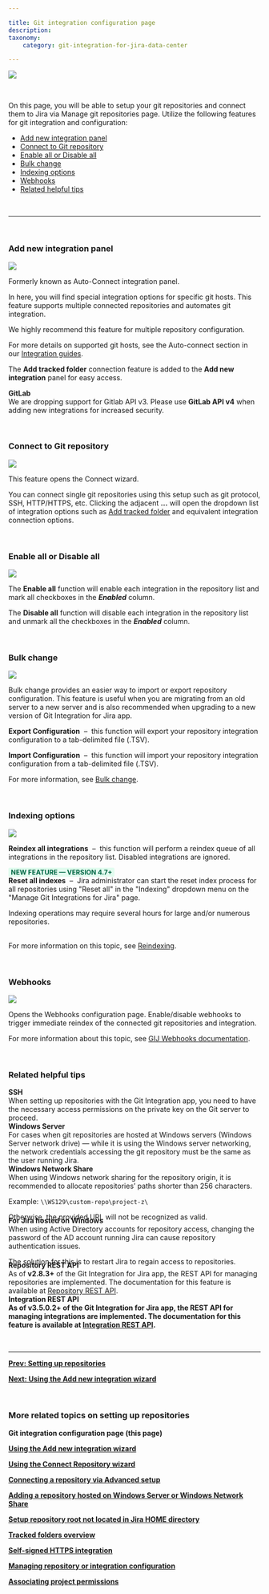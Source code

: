 ```yaml
---

title: Git integration configuration page
description:
taxonomy:
    category: git-integration-for-jira-data-center

---
```


![](/wp-content/uploads/gij-gitserver-manage-git-repo-screen.png)

<br>

On this page, you will be able to setup your git repositories and connect them to Jira via Manage git repositories page. Utilize the following features for git integration and configuration:

- [Add new integration panel](#add-new-integration-panel)
- [Connect to Git repository](#connect-to-git-repository)
- [Enable all or Disable all](#enable-all-or-disable-all)
- [Bulk change](#bulk-change)
- [Indexing options](#indexing-options)
- [Webhooks](#webhooks)
- [Related helpful tips](#related-helpful-tips)

&nbsp;
* * *
&nbsp;

### Add new integration panel

![](/wp-content/uploads/gij-gitserver-git-manager-add-new-integration-panel.png)

Formerly known as Auto-Connect integration panel.

In here, you will find special integration options for specific git hosts. This feature supports multiple connected repositories and automates git integration.

<div class="bbb-callout bbb--tip">
    <div class="irow">
    <div class="ilogobox">
        <span class="logoimg"></span>
    </div>
    <div class="imsgbox">
        We highly recommend this feature for multiple repository configuration.
    </div>
    </div>
</div>

For more details on supported git hosts, see the Auto-connect section in our [Integration guides](/git-integration-for-jira-data-center/integration-guides-gij-self-managed).

The **Add tracked folder** connection feature is added to the **Add new integration** panel for easy access.

<div class="bbb-callout bbb--error">
    <div class="irow">
    <div class="ilogobox">
        <span class="logoimg"></span>
    </div>
    <div class="imsgbox">
        <b>GitLab</b><br>
        We are dropping support for Gitlab API v3. Please use <b>GitLab API v4</b> when adding new integrations for increased security.
    </div>
    </div>
</div>

&nbsp;

### Connect to Git repository

![](/wp-content/uploads/gij-gitserver-connect-git-repo.png)

This feature opens the Connect wizard.

You can connect single git repositories using this setup such as git protocol, SSH, HTTP/HTTPS, etc. Clicking the adjacent **…** will open the dropdown list of integration options such as [Add tracked folder](/git-integration-for-jira-data-cemter/tracked-folders-gij-self-managed) and equivalent integration connection options.

&nbsp;

### Enable all or Disable all

![](/wp-content/uploads/gij-gitserver-enable-disable-all.png)

The **Enable all** function will enable each integration in the repository list and mark all checkboxes in the _**Enabled**_ column.

The **Disable all** function will disable each integration in the repository list and unmark all the checkboxes in the _**Enabled**_ column.

&nbsp;

### Bulk change

![](/wp-content/uploads/gij-gitserver-bulk-change.png)

Bulk change provides an easier way to import or export repository configuration. This feature is useful when you are migrating from an old server to a new server and is also recommended when upgrading to a new version of Git Integration for Jira app.

**Export Configuration** &nbsp;&ndash;&nbsp; this function will export your repository integration configuration to a tab-delimited file (.TSV).

**Import Configuration** &nbsp;&ndash;&nbsp; this function will import your repository integration configuration from a tab-delimited file (.TSV).

For more information, see [Bulk change](/git-integration-for-jira-data-center/bulk-change-gij-self-managed).

&nbsp;

### Indexing options

![](/wp-content/uploads/gij-gitserver-reindex-reset-index-all.png)

**Reindex all integrations** &nbsp;&ndash;&nbsp; this function will perform a reindex queue of all integrations in the repository list. Disabled integrations are ignored.

<b style='background-color:#E2FCEF; padding:1px 5px; color:#006745; border-radius:3px; margin: 0 5px 0 0; font-size: small;'>NEW FEATURE &mdash; VERSION 4.7+</b><br> **Reset all indexes** &nbsp;&ndash;&nbsp; Jira administrator can start the reset index process for all repositories using "Reset all" in the "Indexing" dropdown menu on the "Manage Git Integrations for Jira" page.

<div class="bbb-callout bbb--alert">
    <div class="irow">
    <div class="ilogobox">
        <span class="logoimg"></span>
    </div>
    <div class="imsgbox">
        Indexing operations may require several hours for large and/or numerous repositories.
    </div>
    </div>
</div>
<br>

For more information on this topic, see [Reindexing](/git-integration-for-jira-data-center/reindexing-gij-self-managed).

&nbsp;

### Webhooks

![](/wp-content/uploads/gij-gitserver-webhooks-sidebar.png)

Opens the Webhooks configuration page. Enable/disable webhooks to trigger immediate reindex of the connected git repositories and integration.

For more information about this topic, see [GIJ Webhooks documentation](/git-integration-for-jira-data-center/integration-webhooks-gij-self-managed).

&nbsp;

### Related helpful tips

<div class="bbb-callout bbb--alert">
    <div class="irow">
    <div class="ilogobox">
        <span class="logoimg"></span>
    </div>
    <div class="imsgbox">
        <b>SSH</b><br>
        When setting up repositories with the Git Integration app, you need to have the necessary access permissions on the private key on the Git server to proceed.
    </div>
    </div>
</div>

<div class="bbb-callout bbb--note">
    <div class="irow">
    <div class="ilogobox">
        <span class="logoimg"></span>
    </div>
    <div class="imsgbox">
        <b>Windows Server</b><br>
        For cases when git repositories are hosted at Windows servers (Windows Server network drive) — while it is using the Windows server networking, the network credentials accessing the git repository must be the same as the user running Jira.
    </div>
    </div>
</div>

<div class="bbb-callout bbb--alert">
    <div class="irow">
    <div class="ilogobox">
        <span class="logoimg"></span>
    </div>
    <div class="imsgbox">
        <b>Windows Network Share</b><br>
        When using Windows network sharing for the repository origin, it is recommended to allocate repositories’ paths shorter than 256 characters.
        <p>Example: <code>\\WS129\custom-repo\project-z\</code></p>
        <p style='margin-bottom: -10px !important'>Otherwise, the provided URL will not be recognized as valid.</p>
    </div>
    </div>
</div>

<div class="bbb-callout bbb--alert">
    <div class="irow">
    <div class="ilogobox">
        <span class="logoimg"></span>
    </div>
    <div class="imsgbox">
        <b>For Jira hosted on Windows</b><br>
        When using Active Directory accounts for repository access, changing the password of the AD account running Jira can cause repository authentication issues.
        <p style='margin-bottom: -10px !important'>The solution for this is to restart Jira to regain access to repositories.</p>
    </div>
    </div>
</div>

<div class="bbb-callout bbb--info">
    <div class="irow">
    <div class="ilogobox">
        <span class="logoimg"></span>
    </div>
    <div class="imsgbox">
        <b>Repository REST API</b><br>
        As of <b>v2.8.3+</b> of the Git Integration for Jira app, the REST API for managing repositories are implemented. The documentation for this feature is available at <a href='/git-integration-for-jira-data-center/repository-api-gij-self-managed'>Repository REST API</a>.
    </div>
    </div>
</div>

<div class="bbb-callout bbb--info">
    <div class="irow">
    <div class="ilogobox">
        <span class="logoimg"></span>
    </div>
    <div class="imsgbox">
        <b>Integration REST API<b><br>
        As of <b>v3.5.0.2+</b> of the Git Integration for Jira app, the REST API for managing integrations are implemented. The documentation for this feature is available at <a href='/git-integration-for-jira-data-center/integration-api-gij-self-managed'>Integration REST API</a>.
    </div>
    </div>
</div>

&nbsp;
* * *

[**Prev:** Setting up repositories](/git-integration-for-jira-data-center/setting-up-repositories-gij-self-managed)

[**Next:** Using the Add new integration wizard](/git-integration-for-jira-data-center/using-the-add-new-integration-wizard-gij-self-managed)

&nbsp;

### More related topics on setting up repositories

**Git integration configuration page** (this page)

[Using the Add new integration wizard](/git-integration-for-jira-data-center/using-the-add-new-integration-wizard-gij-self-managed)

[Using the Connect Repository wizard](/git-integration-for-jira-data-center/using-the-connect-repository-wizard-gij-self-managed)

[Connecting a repository via Advanced setup](/git-integration-for-jira-data-center/connecting-a-repository-via-advanced-setup-gij-self-managed)

[Adding a repository hosted on Windows Server or Windows Network Share](/git-integration-for-jira-data-center/adding-a-repository-hosted-on-windows-server-or-windows-network-share-gij-self-managed)

[Setup repository root not located in Jira HOME directory](/git-integration-for-jira-data-center/setup-repository-root-not-located-in-jira-home-directory-gij-self-managed)

[Tracked folders overview](/git-integration-for-jira-data-center/tracked-folders-overview-gij-self-managed)

[Self-signed HTTPS integration](/git-integration-for-jira-data-center/self-signed-https-integration-gij-self-managed)

[Managing repository or integration configuration](/git-integration-for-jira-data-center/managing-repository-or-integration-configuration-gij-self-managed)

[Associating project permissions](/git-integration-for-jira-data-center/associating-project-permissions-gij-self-managed)

